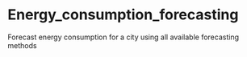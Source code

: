 # Energy_consumption_forecasting
Forecast energy consumption for a city using all available forecasting methods

